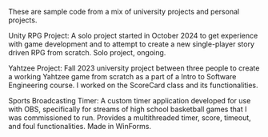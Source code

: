 These are sample code from a mix of university projects and personal projects.

Unity RPG Project: A solo project started in October 2024 to get experience with game development and to attempt to create a new single-player story driven RPG from scratch. Solo project, ongoing.

Yahtzee Project: Fall 2023 university project between three people to create a working Yahtzee game from scratch as a part of a Intro to Software Engineering course. I worked on the ScoreCard class and its functionalities.

Sports Broadcasting Timer: A custom timer application developed for use with OBS, specifically for streams of high school basketball games that I was commissioned to run. Provides a multithreaded timer, score, timeout, and foul functionalities. Made in WinForms.

